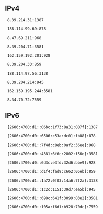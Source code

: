 ## IPv4
```
 8.39.214.31:1387
```
```
 188.114.99.69:878
```
```
 8.47.69.211:968
```
```
 8.39.204.71:3581
```
```
 162.159.192.201:928
```
```
 8.39.204.33:859
```
```
 188.114.97.56:3138
```
```
 8.39.204.214:945
```
```
 162.159.195.244:3581
```
```
 8.34.70.72:7559
```

## IPv6
```
 [2606:4700:d1::06bc:1f73:8a31:087f]:1387
```
```
 [2606:4700:d0::6506:c53a:dc01:fb08]:878
```
```
 [2606:4700:d1::7f4d:c8eb:0af2:36ee]:968
```
```
 [2606:4700:d0::4381:6f6c:2802:f56e]:3581
```
```
 [2606:4700:d0::6d3c:e3fd:32d6:bbe9]:928
```
```
 [2606:4700:d1::d1f4:fad9:c662:05eb]:859
```
```
 [2606:4700:d1::1a72:0f03:14a6:7f2a]:3138
```
```
 [2606:4700:d1::1c2c:1151:39d7:ea5b]:945
```
```
 [2606:4700:d1::698c:641f:3099:83e2]:3581
```
```
 [2606:4700:d0::105a:f6d1:b928:70dc]:7559
```
